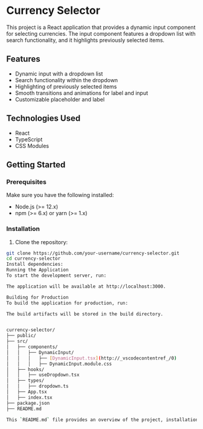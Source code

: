 # Currency Selector

This project is a React application that provides a dynamic input component for selecting currencies. The input component features a dropdown list with search functionality, and it highlights previously selected items.

## Features

- Dynamic input with a dropdown list
- Search functionality within the dropdown
- Highlighting of previously selected items
- Smooth transitions and animations for label and input
- Customizable placeholder and label

## Technologies Used

- React
- TypeScript
- CSS Modules

## Getting Started

### Prerequisites

Make sure you have the following installed:

- Node.js (>= 12.x)
- npm (>= 6.x) or yarn (>= 1.x)

### Installation

1. Clone the repository:

```bash
git clone https://github.com/your-username/currency-selector.git
cd currency-selector
Install dependencies:
Running the Application
To start the development server, run:

The application will be available at http://localhost:3000.

Building for Production
To build the application for production, run:

The build artifacts will be stored in the build directory.


currency-selector/
├── public/
├── src/
│   ├── components/
│   │   ├── DynamicInput/
│   │   │   ├── [DynamicInput.tsx](http://_vscodecontentref_/0)
│   │   │   ├── DynamicInput.module.css
│   ├── hooks/
│   │   ├── useDropdown.tsx
│   ├── types/
│   │   ├── dropdown.ts
│   ├── App.tsx
│   ├── index.tsx
├── package.json
├── README.md

This `README.md` file provides an overview of the project, installation instructions, usage examples, and other relevant information. Adjust the content as needed to fit your specific project details
```
